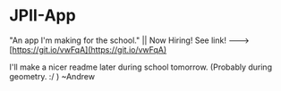 # JPII-App
"An app I'm making for the school." || Now Hiring! See link! ---> [https://git.io/vwFqA](https://git.io/vwFqA)

   I'll make a nicer readme later during school tomorrow. (Probably during geometry. :/ )
   ~Andrew
